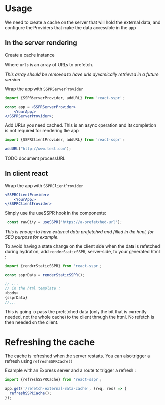 # Usage

We need to create a cache on the server that will hold the external data,
and configure the Providers that make the data accessible in the app

## In the server rendering
Create a cache instance

Where `urls` is an array of URLs to prefetch.

*This array should be removed to have urls dynamically retrieved in a future version*

Wrap the app with `SSPRServerProvider`
```jsx 
import {SSPRServerProvider, addURL} from 'react-sspr';

const app = <SSPRServerProvider>
    <YourApp/>
</SSPRServerProvider>;
```

Add URLs you need cached. This is an async operation and its completion is not required for rendering the app 
```js
import {SSPRClientProvider, addURL} from 'react-sspr';

addURL("http://www.test.com");
```
TODO document processURL
## In client react
Wrap the app with `SSPRClientProvider`
```jsx 
<SSPRClientProvider>
    <YourApp/>
</SSPRClientProvider>
```

Simply use the useSSPR hook in the components: 
```js
 const rawCity = useSSPR('https://a-prefetched-url');
```

*This is enough to have external data prefetched and filled in the html, for SEO purpose for example.*

To avoid having a state change on the client side when the data is refetched during hydration,
add `renderStaticSSPR`, server-side, to your generated html :
```js
import {renderStaticSSPR} from 'react-sspr';

const ssprData = renderStaticSSPR();

// ...
// in the html template :
<body>
{ssprData}
//...
```

This is going to pass the prefetched data (only the bit that is currently needed, not the whole cache) to the client through the html.
No refetch is then needed on the client.

# Refreshing the cache
The cache is refreshed when the server restarts.
You can also trigger a refresh using `refreshSSPRCache()`

Example with an Express server and a route to trigger a refresh :
```js
import {refreshSSPRCache} from 'react-sspr';

app.get('/refetch-external-data-cache', (req, res) => {
  refreshSSPRCache();
});
```
